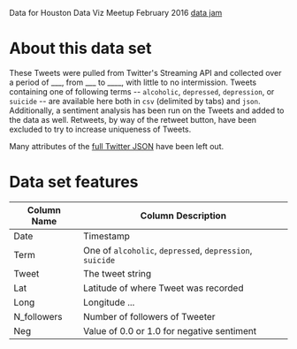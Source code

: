 Data for Houston Data Viz Meetup February 2016 [data jam](http://www.meetup.com/Houston-Data-Visualization-Meetup/events/228076985/)

# About this data set

These Tweets were pulled from Twitter's Streaming API and collected over a period of ___, from ___ to ____, with little to no intermission.  Tweets containing one of following terms -- `alcoholic`, `depressed`, `depression`, or `suicide` -- are available here both in `csv` (delimited by tabs) and `json`.  Additionally, a sentiment analysis has been run on the Tweets and added to the data as well.  Retweets, by way of the retweet button, have been excluded to try to increase uniqueness of Tweets.

Many attributes of the [full Twitter JSON](https://dev.twitter.com/overview/api/tweets) have been left out.

# Data set features

| Column Name      | Column Description |
| ---------------- | ------------------ |
| Date             | Timestamp          |
| Term             | One of `alcoholic`, `depressed`, `depression`, `suicide` |
| Tweet            | The tweet string   |
| Lat              | Latitude of where Tweet was recorded |
| Long             | Longitude ...      |
| N_followers      | Number of followers of Tweeter |
| Neg              | Value of 0.0 or 1.0 for negative sentiment |
